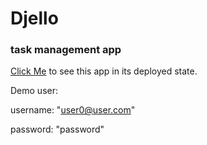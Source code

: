 # Djello
### task management app


[Click Me](http://djello-task-management.herokuapp.com) to see this app in its deployed state.

Demo user:

username: "user0@user.com"

password: "password"
